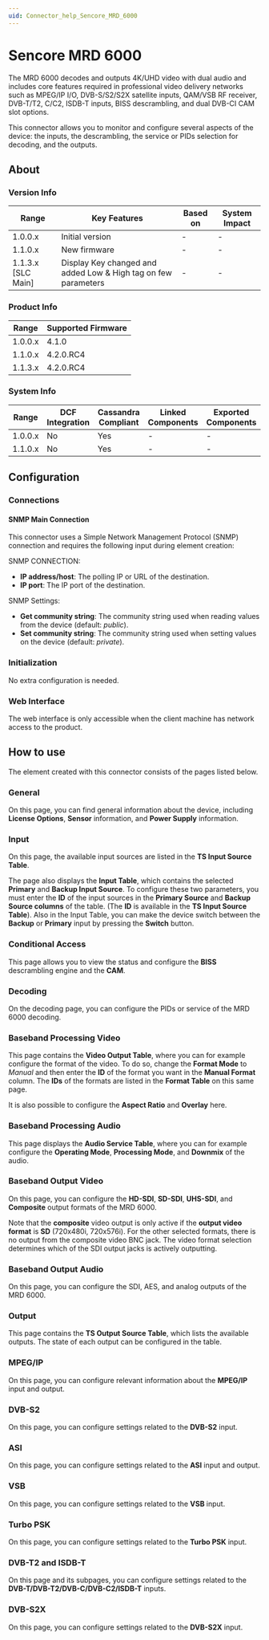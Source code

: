 ```yaml
---
uid: Connector_help_Sencore_MRD_6000
---
```


# Sencore MRD 6000

The MRD 6000 decodes and outputs 4K/UHD video with dual audio and includes core features required in professional video delivery networks such as MPEG/IP I/O, DVB-S/S2/S2X satellite inputs, QAM/VSB RF receiver, DVB-T/T2, C/C2, ISDB-T inputs, BISS descrambling, and dual DVB-CI CAM slot options.

This connector allows you to monitor and configure several aspects of the device: the inputs, the descrambling, the service or PIDs selection for decoding, and the outputs.

## About

### Version Info

| Range                | Key Features     | Based on     | System Impact     |
|----------------------|------------------|--------------|-------------------|
| 1.0.0.x              | Initial version  | -            | -                 |
| 1.1.0.x    | New firmware     | -            | -                 |
| 1.1.3.x [SLC Main]   | Display Key changed and added Low & High tag on few parameters     | -            | -                 |

### Product Info

| Range     | Supported Firmware     |
|-----------|------------------------|
| 1.0.0.x   | 4.1.0                  |
| 1.1.0.x   | 4.2.0.RC4              |
| 1.1.3.x   | 4.2.0.RC4              |

### System Info

| Range     | DCF Integration     | Cassandra Compliant     | Linked Components     | Exported Components     |
|-----------|---------------------|-------------------------|-----------------------|-------------------------|
| 1.0.0.x   | No                  | Yes                     | -                     | -                       |
| 1.1.0.x   | No                  | Yes                     | -                     | -                       |

## Configuration

### Connections

#### SNMP Main Connection

This connector uses a Simple Network Management Protocol (SNMP) connection and requires the following input during element creation:

SNMP CONNECTION:

- **IP address/host**: The polling IP or URL of the destination.
- **IP port**: The IP port of the destination.

SNMP Settings:

- **Get community string**: The community string used when reading values from the device (default: *public*).
- **Set community string**: The community string used when setting values on the device (default: *private*).

### Initialization

No extra configuration is needed.

### Web Interface

The web interface is only accessible when the client machine has network access to the product.

## How to use

The element created with this connector consists of the pages listed below.

### General

On this page, you can find general information about the device, including **License Options**, **Sensor** information, and **Power Supply** information.

### Input

On this page, the available input sources are listed in the **TS Input Source Table**.

The page also displays the **Input Table**, which contains the selected **Primary** and **Backup Input Source**. To configure these two parameters, you must enter the **ID** of the input sources in the **Primary Source** and **Backup Source columns** of the table. (The **ID** is available in the **TS Input Source Table**). Also in the Input Table, you can make the device switch between the **Backup** or **Primary** input by pressing the **Switch** button.

### Conditional Access

This page allows you to view the status and configure the **BISS** descrambling engine and the **CAM**.

### Decoding

On the decoding page, you can configure the PIDs or service of the MRD 6000 decoding.

### Baseband Processing Video

This page contains the **Video Output Table**, where you can for example configure the format of the video. To do so, change the **Format Mode** to *Manual* and then enter the **ID** of the format you want in the **Manual Format** column. The **IDs** of the formats are listed in the **Format Table** on this same page.

It is also possible to configure the **Aspect Ratio** and **Overlay** here.

### Baseband Processing Audio

This page displays the **Audio Service Table**, where you can for example configure the **Operating Mode**, **Processing Mode**, and **Downmix** of the audio.

### Baseband Output Video

On this page, you can configure the **HD-SDI**, **SD-SDI**, **UHS-SDI**, and **Composite** output formats of the MRD 6000.

Note that the **composite** video output is only active if the **output video format** is **SD** (720x480i, 720x576i). For the other selected formats, there is no output from the composite video BNC jack. The video format selection determines which of the SDI output jacks is actively outputting.

### Baseband Output Audio

On this page, you can configure the SDI, AES, and analog outputs of the MRD 6000.

### Output

This page contains the **TS Output Source Table**, which lists the available outputs. The state of each output can be configured in the table.

### MPEG/IP

On this page, you can configure relevant information about the **MPEG/IP** input and output.

### DVB-S2

On this page, you can configure settings related to the **DVB-S2** input.

### ASI

On this page, you can configure settings related to the **ASI** input and output.

### VSB

On this page, you can configure settings related to the **VSB** input.

### Turbo PSK

On this page, you can configure settings related to the **Turbo PSK** input.

### DVB-T2 and ISDB-T

On this page and its subpages, you can configure settings related to the **DVB-T/DVB-T2/DVB-C/DVB-C2/ISDB-T** inputs.

### DVB-S2X

On this page, you can configure settings related to the **DVB-S2X** input.
